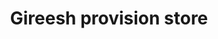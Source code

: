 ---
title: "Gireesh provision store"
url: /thiruvananthapuram/gireesh-provision-store/
shop: Allgemein
---